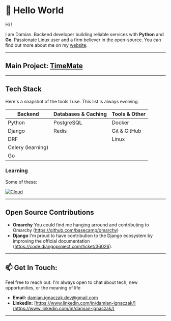 <!-- Greeting section -->
# 👋 Hello World

Hi ! 

I am Damian. Backend developer building reliable services with **Python** and **Go**. Passionate Linux user and a firm believer in the open-source.
You can find out more about me on my [website](https://vaqmad.github.io/portfolio/). 

---

## Main Project: [TimeMate](https://github.com/vaqMAD/TimeMate)

---

## Tech Stack
Here's a snapshot of the tools I use. This list is always evolving.

| Backend           | Databases & Caching | Tools & Other       |
| ----------------- | ------------------- | ------------------- |
| Python            | PostgreSQL          | Docker              |
| Django            | Redis               | Git & GitHub        |
| DRF               |                     | Linux               |
| Celery (learning) |                     |                     |
| Go                |                     |                     |



### Learning

Some of these:

[![Cloud](https://skillicons.dev/icons?i=aws,azure,gcp)]()


---

## Open Source Contributions

* **Omarchy** You could find me hanging arround and contributing to Omarchy (https://github.com/basecamp/omarchy)
* **Django** I'm proud to have contribution to the Django ecosystem by improving the official documentation (https://code.djangoproject.com/ticket/36026).

---

## 📫 Get In Touch:
Feel free to reach out. I'm always open to chat about tech, new opportunities, or the meaning of life

* **Email:** damian.ignaczak.dev@gmail.com
* **LinkedIn:** [https://www.linkedin.com/in/damian-ignaczak/](https://www.linkedin.com/in/damian-ignaczak/)

---
